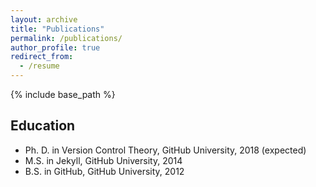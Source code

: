 ```yaml
---
layout: archive
title: "Publications"
permalink: /publications/
author_profile: true
redirect_from:
  - /resume
---
```


{% include base_path %}


Education
---
* Ph. D. in Version Control Theory, GitHub University, 2018 (expected)
* M.S. in Jekyll, GitHub University, 2014
* B.S. in GitHub, GitHub University, 2012
